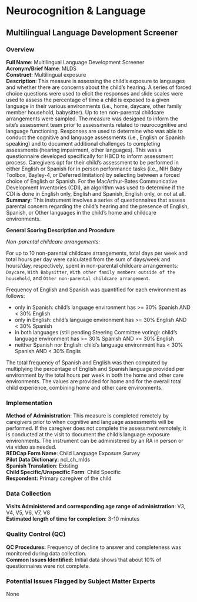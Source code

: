 # Neurocognition & Language

## Multilingual Language Development Screener
### Overview
**Full Name**: Multilingual Language Development Screener    
**Acronym/Brief Name**: MLDS    
**Construct**: Multilingual exposure       
**Description**: This measure is assessing the child’s exposure to languages and whether there are concerns about the child’s hearing. A series of forced choice questions were used to elicit the responses and slide scales were used to assess the percentage of time a child is exposed to a given language in their various environments (i.e., home, daycare, other family member household, babysitter). Up to ten non-parental childcare arrangements were sampled. The measure was designed to inform the site’s assessment team prior to assessments related to neurocognitive and language functioning. Responses are used to determine who was able to conduct the cognitive and language assessments (i.e., English or Spanish speaking) and to document additional challenges to completing assessments (hearing impairment, other languages). This was a questionnaire developed specifically for HBCD to inform assessment process. Caregivers opt for their child’s assessment to be performed in either English or Spanish for in person performance tasks (i.e., NIH Baby Toolbox, Bayley-4, or Deferred Imitation) by selecting between a forced choice of English or Spanish. For the MacArthur-Bates Communicative Development Inventories (CDI), an algorithm was used to determine if the CDI is done in English only, English and Spanish,  English only, or not at all.   
**Summary**: This instrument involves a series of questionnaires that assess parental concern regarding the child’s hearing and the presence of English, Spanish, or Other languages in the child’s home and childcare environments. 

**General Scoring Description and Procedure**  

*Non-parental childcare arrangements:* 

For up to 10 non-parental childcare arrangements, total days per week and total hours per day were calculated from the sum of days/week and hours/day, respectively, spent in non-parental childcare arrangements: `Daycare`, `With Babysitter`, `With other family members outside of the household`, and `Other non-parental childcare arrangement`.

Frequency of English and Spanish was quantified for each environment as follows:

 * only in Spanish: child’s language environment has >= 30% Spanish AND < 30% English
 * only in English: child’s language environment has >= 30% English AND < 30% Spanish
 * in both languages (still pending Steering Committee voting): child’s language environment has >= 30% Spanish AND >= 30% English
 * neither Spanish nor English: child’s language environment has < 30% Spanish AND < 30% Englis

The total frequency of Spanish and English was then computed by multiplying the percentage of English and Spanish language provided per environment by the total hours per week in both the home and other care environments. The values are provided for home and for the overall total child experience, combining home and other care environments.

### Implementation
**Method of Administration**: This measure is completed remotely by caregivers prior to when cognitive and language assessments will be performed. If the caregiver does not complete the assessment remotely, it is conducted at the visit to document the child’s language exposure environments. The instrument can be administered by an RA in person or via video as needed.    
**REDCap Form Name**: Child Language Exposure Survey    
**Pilot Data Dictionary**: ncl_ch_mlds  
**Spanish Translation**: Existing   
**Child Specific/Unspecific Form**: Child Specific  
**Respondent:** Primary caregiver of the child

### Data Collection
**Visits Administered and corresponding age range of administration**: V3, V4, V5, V6, V7, V8  
**Estimated length of time for completion**: 3-10 minutes

### Quality Control (QC)
**QC Procedures:** Frequency of decline to answer and completeness was monitored during data collection.        
**Common Issues Identified:** Initial data shows that about 10% of questionnaires were not complete.

### Potential Issues Flagged by Subject Matter Experts
None